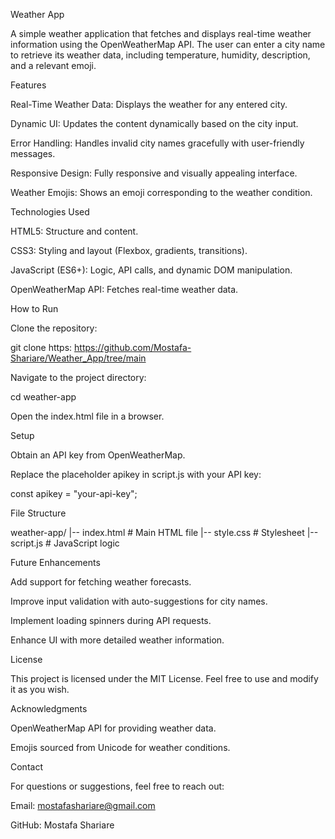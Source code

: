 Weather App

A simple weather application that fetches and displays real-time weather information using the OpenWeatherMap API. The user can enter a city name to retrieve its weather data, including temperature, humidity, description, and a relevant emoji.

Features

Real-Time Weather Data: Displays the weather for any entered city.

Dynamic UI: Updates the content dynamically based on the city input.

Error Handling: Handles invalid city names gracefully with user-friendly messages.

Responsive Design: Fully responsive and visually appealing interface.

Weather Emojis: Shows an emoji corresponding to the weather condition.

Technologies Used

HTML5: Structure and content.

CSS3: Styling and layout (Flexbox, gradients, transitions).

JavaScript (ES6+): Logic, API calls, and dynamic DOM manipulation.

OpenWeatherMap API: Fetches real-time weather data.

How to Run

Clone the repository:

git clone https: https://github.com/Mostafa-Shariare/Weather_App/tree/main

Navigate to the project directory:

cd weather-app

Open the index.html file in a browser.

Setup

Obtain an API key from OpenWeatherMap.

Replace the placeholder apikey in script.js with your API key:

const apikey = "your-api-key";

File Structure

weather-app/
|-- index.html       # Main HTML file
|-- style.css        # Stylesheet
|-- script.js        # JavaScript logic

Future Enhancements

Add support for fetching weather forecasts.

Improve input validation with auto-suggestions for city names.

Implement loading spinners during API requests.

Enhance UI with more detailed weather information.

License

This project is licensed under the MIT License. Feel free to use and modify it as you wish.

Acknowledgments

OpenWeatherMap API for providing weather data.

Emojis sourced from Unicode for weather conditions.

Contact

For questions or suggestions, feel free to reach out:

Email: mostafashariare@gmail.com

GitHub: Mostafa Shariare
